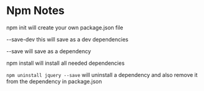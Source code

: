 # Npm Notes

npm init will create your own package.json file

--save-dev this will save as a dev dependencies

--save will save as a dependency

npm install will install all needed dependencies

```npm uninstall jquery --save``` will uninstall a dependency and also remove it from the dependency in package.json